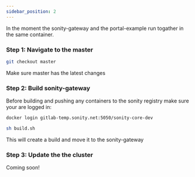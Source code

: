 ```yaml
---
sidebar_position: 2
---
```


In the moment the sonity-gateway and the portal-example run togather in the same container.


### Step 1: Navigate to the master

```sh
git checkout master
```


Make sure master has the latest changes


### Step 2: Build sonity-gateway


Before building and pushing any containers to the sonity registry make sure your are logged in:

```sh
docker login gitlab-temp.sonity.net:5050/sonity-core-dev
```


```sh
sh build.sh
```

This will create a build and move it to the sonity-gateway



### Step 3: Update the the cluster

<!---
TODO: Document this
-->

Coming soon!
